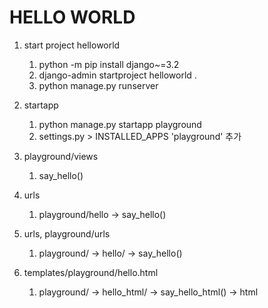 # HELLO WORLD
1. start project helloworld
   1. python -m pip install django~=3.2
   2. django-admin startproject helloworld .
   3. python manage.py runserver
   
2. startapp
   1. python manage.py startapp playground
   2. settings.py > INSTALLED_APPS 'playground' 추가
   
3. playground/views
   1. say_hello()
   
4. urls
   1. playground/hello -> say_hello()
   
5. urls, playground/urls
   1. playground/ -> hello/ -> say_hello()
   
6. templates/playground/hello.html
   1. playground/ -> hello_html/ -> say_hello_html() -> html
   
